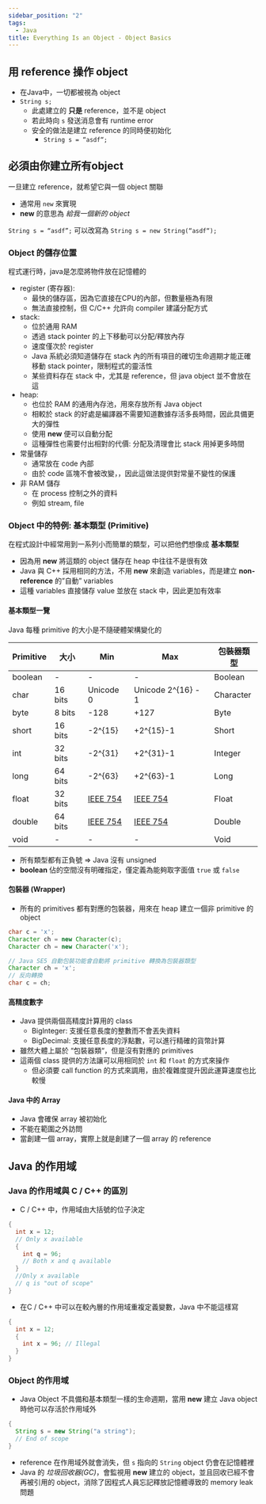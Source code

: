 ```yaml
---
sidebar_position: "2"
tags:
  - Java
title: Everything Is an Object - Object Basics
---
```

## 用 reference 操作 object

- 在Java中，一切都被視為 object
- `String s;`
	- 此處建立的 **只是** reference，並不是 object
	- 若此時向 `s` 發送消息會有 runtime error
	- 安全的做法是建立 reference 的同時便初始化
	    - `String s = “asdf“;`

## 必須由你建立所有object

一旦建立 reference，就希望它與一個 object 關聯
- 通常用 `new` 來實現
- **new** 的意思為 _給我一個新的 object_

`String s = “asdf”;`
可以改寫為
`String s = new String(“asdf“);`

### Object 的儲存位置

程式運行時，java是怎麼將物件放在記憶體的
- register (寄存器):
    - 最快的儲存區，因為它直接在CPU的內部，但數量極為有限
    - 無法直接控制，但 C/C++ 允許向 compiler 建議分配方式
- stack:
    - 位於通用 RAM
    - 透過 stack pointer 的上下移動可以分配/釋放內存
    - 速度僅次於 register
    - Java 系統必須知道儲存在 stack 內的所有項目的確切生命週期才能正確移動 stack pointer，限制程式的靈活性
    - 某些資料存在 stack 中，尤其是 reference，但 java object 並不會放在這
- heap:
    - 也位於 RAM 的通用內存池，用來存放所有 Java object
    - 相較於 stack 的好處是編譯器不需要知道數據存活多長時間，因此具備更大的彈性
    - 使用 **new** 便可以自動分配
    - 這種彈性也需要付出相對的代價: 分配及清理會比 stack 用掉更多時間
- 常量儲存
    - 通常放在 code 內部
    - 由於 code 區塊不會被改變，，因此這做法提供對常量不變性的保護
- 非 RAM 儲存
    - 在 process 控制之外的資料
    - 例如 stream, file

### Object 中的特例: 基本類型 (Primitive)

在程式設計中經常用到一系列小而簡單的類型，可以把他們想像成 **基本類型**
- 因為用 **new** 將這類的 object 儲存在 heap 中往往不是很有效
- Java 與 C++ 採用相同的方法，不用 **new** 來創造 variables，而是建立 **non-reference** 的”自動” variables
- 這種 variables 直接儲存 value 並放在 stack 中，因此更加有效率

#### 基本類型一覽
Java 每種 primitive 的大小是不隨硬體架構變化的

| Primitive | 大小      | Min                                                                                                                  | Max                                                                                                                  | 包裝器類型     |
| --------- | ------- | -------------------------------------------------------------------------------------------------------------------- | -------------------------------------------------------------------------------------------------------------------- | --------- |
| boolean   | -       | -                                                                                                                    | -                                                                                                                    | Boolean   |
| char      | 16 bits | Unicode 0                                                                                                            | Unicode 2^{16} - 1                                                                                                   | Character |
| byte      | 8 bits  | -128                                                                                                                 | +127                                                                                                                 | Byte      |
| short     | 16 bits | -2^{15}                                                                                                              | +2^{15}-1                                                                                                            | Short     |
| int       | 32 bits | -2^{31}                                                                                                              | +2^{31}-1                                                                                                            | Integer   |
| long      | 64 bits | -2^{63}                                                                                                              | +2^{63}-1                                                                                                            | Long      |
| float     | 32 bits | [IEEE 754](https://app.heptabase.com/89fe36cd-97a8-4fc9-847b-644189528206/card/df87b686-3950-4638-a11e-2a33618472e3) | [IEEE 754](https://app.heptabase.com/89fe36cd-97a8-4fc9-847b-644189528206/card/df87b686-3950-4638-a11e-2a33618472e3) | Float     |
| double    | 64 bits | [IEEE 754](https://app.heptabase.com/89fe36cd-97a8-4fc9-847b-644189528206/card/df87b686-3950-4638-a11e-2a33618472e3) | [IEEE 754](https://app.heptabase.com/89fe36cd-97a8-4fc9-847b-644189528206/card/df87b686-3950-4638-a11e-2a33618472e3) | Double    |
| void      | -       | -                                                                                                                    | -                                                                                                                    | Void      |

- 所有類型都有正負號 ⇒ Java 沒有 unsigned
- **boolean** 佔的空間沒有明確指定，僅定義為能夠取字面值 `true` 或 `false`

#### 包裝器 (Wrapper)

- 所有的 primitives 都有對應的包裝器，用來在 heap 建立一個非 primitive 的 object

```java
char c = 'x';
Character ch = new Character(c);
Character ch = new Character('x');

// Java SE5 自動包裝功能會自動將 primitive 轉換為包裝器類型
Character ch = 'x';
// 反向轉換
char c = ch;
```

#### 高精度數字

- Java 提供兩個高精度計算用的 class
    - BigInteger: 支援任意長度的整數而不會丟失資料
    - BigDecimal: 支援任意長度的浮點數，可以進行精確的貨幣計算
- 雖然大體上屬於 “包裝器類“，但是沒有對應的 primitives
- 這兩個 class 提供的方法讓可以用相同於 `int` 和 `float` 的方式來操作
    - 但必須要 call function 的方式來調用，由於複雜度提升因此運算速度也比較慢
#### Java 中的 Array

- Java 會確保 array 被初始化
- 不能在範圍之外訪問
- 當創建一個 array，實際上就是創建了一個 array 的 reference


## Java 的作用域

### Java 的作用域與 C / C++ 的區別

- C / C++ 中，作用域由大括號的位子決定
```cpp
{
  int x = 12;
  // Only x available
  {
    int q = 96;
    // Both x and q available
  }
  //Only x available
  // q is "out of scope"
}
```

- 在C / C++ 中可以在較內層的作用域重複定義變數，Java 中不能這樣寫
```java
{
  int x = 12;
  {
    int x = 96; // Illegal
  }
}
```

### Object 的作用域

- Java Object 不具備和基本類型一樣的生命週期，當用 **new** 建立 Java object時他可以存活於作用域外

```java
{
  String s = new String("a string");
  // End of scope
}
```
- reference 在作用域外就會消失，但 `s` 指向的 `String` object 仍會在記憶體裡
- Java 的 _垃圾回收器(GC)_，會監視用 **new** 建立的 object，並且回收已經不會再被引用的 object，消除了因程式人員忘記釋放記憶體導致的 memory leak 問題